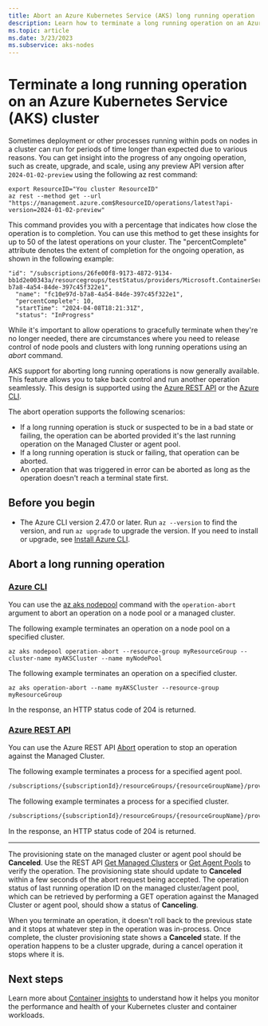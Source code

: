 ```yaml
---
title: Abort an Azure Kubernetes Service (AKS) long running operation 
description: Learn how to terminate a long running operation on an Azure Kubernetes Service cluster at the node pool or cluster level.
ms.topic: article
ms.date: 3/23/2023
ms.subservice: aks-nodes
---
```


# Terminate a long running operation on an Azure Kubernetes Service (AKS) cluster

Sometimes deployment or other processes running within pods on nodes in a cluster can run for periods of time longer than expected due to various reasons. You can get insight into the progress of any ongoing operation, such as create, upgrade, and scale, using any preview API version after `2024-01-02-preview` using the following az rest command:

```azurecli-interactive
export ResourceID="You cluster ResourceID"
az rest --method get --url "https://management.azure.com$ResourceID/operations/latest?api-version=2024-01-02-preview"
```

This command provides you with a percentage that indicates how close the operation is to completion. You can use this method to get these insights for up to 50 of the latest operations on your cluster. The "percentComplete" attribute denotes the extent of completion for the ongoing operation, as shown in the following example:

```azurecli-interactive
"id": "/subscriptions/26fe00f8-9173-4872-9134-bb1d2e00343a/resourcegroups/testStatus/providers/Microsoft.ContainerService/managedClusters/contoso/operations/fc10e97d-b7a8-4a54-84de-397c45f322e1",
  "name": "fc10e97d-b7a8-4a54-84de-397c45f322e1",
  "percentComplete": 10,
  "startTime": "2024-04-08T18:21:31Z",
  "status": "InProgress"
```

While it's important to allow operations to gracefully terminate when they're no longer needed, there are circumstances where you need to release control of node pools and clusters with long running operations using an *abort* command.

AKS support for aborting long running operations is now generally available. This feature allows you to take back control and run another operation seamlessly. This design is supported using the [Azure REST API](/rest/api/azure/) or the [Azure CLI](/cli/azure/).

The abort operation supports the following scenarios:

- If a long running operation is stuck or suspected to be in a bad state or failing, the operation can be aborted provided it's the last running operation on the Managed Cluster or agent pool.
- If a long running operation is stuck or failing, that operation can be aborted.
- An operation that was triggered in error can be aborted as long as the operation doesn't reach a terminal state first.

## Before you begin

- The Azure CLI version 2.47.0 or later. Run `az --version` to find the version, and run `az upgrade` to upgrade the version. If you need to install or upgrade, see [Install Azure CLI][install-azure-cli].

## Abort a long running operation

### [Azure CLI](#tab/azure-cli)

You can use the [az aks nodepool](/cli/azure/aks/nodepool) command with the `operation-abort` argument to abort an operation on a node pool or a managed cluster.

The following example terminates an operation on a node pool on a specified cluster.
```azurecli-interactive
az aks nodepool operation-abort --resource-group myResourceGroup --cluster-name myAKSCluster --name myNodePool 
```

The following example terminates an operation on a specified cluster.

```azurecli-interactive
az aks operation-abort --name myAKSCluster --resource-group myResourceGroup
```

In the response, an HTTP status code of 204 is returned.

### [Azure REST API](#tab/azure-rest)

You can use the Azure REST API [Abort](/rest/api/aks/managed-clusters) operation to stop an operation against the Managed Cluster.

The following example terminates a process for a specified agent pool.

```rest
/subscriptions/{subscriptionId}/resourceGroups/{resourceGroupName}/providers/Microsoft.ContainerService/managedclusters/{resourceName}/agentPools/{agentPoolName}/abort
```

The following example terminates a process for a specified cluster.

```rest
/subscriptions/{subscriptionId}/resourceGroups/{resourceGroupName}/providers/Microsoft.ContainerService/managedclusters/{resourceName}/abort
```

In the response, an HTTP status code of 204 is returned.

---

The provisioning state on the managed cluster or agent pool should be **Canceled**. Use the REST API [Get Managed Clusters](/rest/api/aks/managed-clusters/get) or [Get Agent Pools](/rest/api/aks/agent-pools/get) to verify the operation. The provisioning state should update to **Canceled** within a few seconds of the abort request being accepted. The operation status of last running operation ID on the managed cluster/agent pool, which can be retrieved by performing a GET operation against the Managed Cluster or agent pool, should show a status of **Canceling**.

When you terminate an operation, it doesn't roll back to the previous state and it stops at whatever step in the operation was in-process. Once complete, the cluster provisioning state shows a **Canceled** state. If the operation happens to be a cluster upgrade, during a cancel operation it stops where it is.

## Next steps

Learn more about [Container insights](../azure-monitor/containers/container-insights-overview.md) to understand how it helps you monitor the performance and health of your Kubernetes cluster and container workloads.

<!-- LINKS - internal -->
[install-azure-cli]: /cli/azure/install-azure-cli
